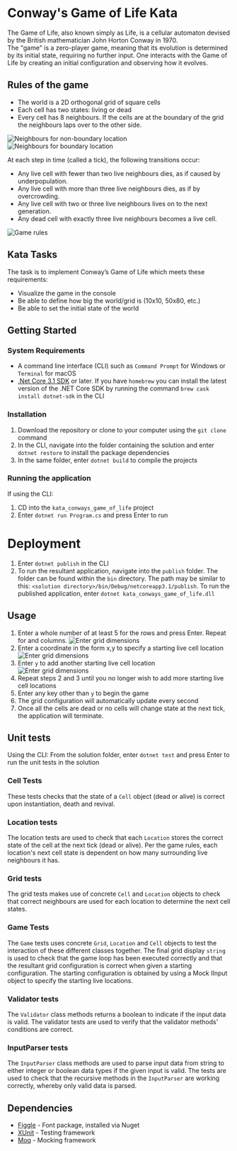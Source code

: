 # Conway's Game of Life Kata  

The Game of Life, also known simply as Life, is a cellular automaton devised by the British mathematician John Horton Conway in 1970.  
The "game" is a zero-player game, meaning that its evolution is determined by its initial state, requiring no further input. One interacts with the Game of Life by creating an initial configuration and observing how it evolves.

## Rules of the game  
* The world is a 2D orthogonal grid of square cells
* Each cell has two states: living or dead
* Every cell has 8 neighbours. If the cells are at the boundary of the grid the neighbours laps over to the other side.

![Neighbours for non-boundary location](images/cell-neighbours-1.png)  ![Neighbours for boundary location](images/cell-neighbours-boundary.png)

At each step in time (called a tick), the following transitions occur:  
* Any live cell with fewer than two live neighbours dies, as if caused by underpopulation.
* Any live cell with more than three live neighbours dies, as if by overcrowding.
* Any live cell with two or three live neighbours lives on to the next generation.
* Any dead cell with exactly three live neighbours becomes a live cell.  

![Game rules](images/rules.png)  

## Kata Tasks

The task is to implement Conway’s Game of Life which meets these requirements:  
* Visualize the game in the console
* Be able to define how big the world/grid is (10x10, 50x80, etc.)
* Be able to set the initial state of the world

## Getting Started

### System Requirements

* A command line interface (CLI) such as ```Command Prompt``` for Windows or ```Terminal``` for macOS
* [.Net Core 3.1 SDK](https://dotnet.microsoft.com/download) or later.
If you have ```homebrew``` you can install the latest version of the .NET Core SDK by running the command ```brew cask install dotnet-sdk``` in the CLI

### Installation

1. Download the repository or clone to your computer using the ```git clone``` command
2. In the CLI, navigate into the folder containing the solution and enter ```dotnet restore``` to install the package dependencies
3. In the same folder, enter ```dotnet build``` to compile the projects

### Running the application
If using the CLI:
1. CD into the ```kata_conways_game_of_life``` project
2. Enter ```dotnet run Program.cs``` and press Enter to run

# Deployment

1. Enter ```dotnet publish``` in the CLI
2. To run the resultant application, navigate into the ```publish``` folder. The folder can be found within the ```bin``` directory. The path may be similar to this: ```<solution directory>/bin/Debug/netcoreapp3.1/publish```.
To run the published application, enter ```dotnet kata_conways_game_of_life.dll```

## Usage
1. Enter a whole number of at least 5 for the rows and press Enter. Repeat for and columns.
![Enter grid dimensions](images/app1.png)  
2. Enter a coordinate in the form x,y to specify a starting live cell location
![Enter grid dimensions](images/app2.png)  
3. Enter ```y``` to add another starting live cell location  
![Enter grid dimensions](images/app3.png)  
4. Repeat steps 2 and 3 until you no longer wish to add more starting live cell locations
5. Enter any key other than ```y``` to begin the game
6. The grid configuration will automatically update every second
7. Once all the cells are dead or no cells will change state at the next tick, the application will terminate.

## Unit tests

Using the CLI:
From the solution folder, enter ```dotnet test``` and press Enter to run the unit tests in the solution

### Cell Tests  
These tests checks that the state of a ```Cell``` object (dead or alive) is correct upon instantiation, death and revival.

### Location tests  
The location tests are used to check that each ```Location``` stores the correct state of the cell at the next tick (dead or alive). Per the game rules, each location's next cell state is dependent on how many surrounding live neighbours it has.

### Grid tests
The grid tests makes use of concrete ```Cell``` and ```Location``` objects to check that correct neighbours are used for each location to determine the next cell states.

### Game Tests  
The ```Game``` tests uses concrete ```Grid```, ```Location``` and ```Cell``` objects to test the interaction of these different classes together. The final grid display ```string``` is used to check that the game loop has been executed correctly and that the resultant grid configuration is correct when given a starting configuration. The starting configuration is obtained by using a Mock IInput object to specify the starting live locations. 

### Validator tests  
The ```Validator``` class methods returns a boolean to indicate if the input data is valid. The validator tests are used to verify that the validator methods' conditions are correct.  

### InputParser tests  
The ```InputParser``` class methods are used to parse input data from string to either integer or boolean data types if the given input is valid. The tests are used to check that the recursive methods in the ```InputParser``` are working correctly, whereby only valid data is parsed.


## Dependencies

* [Figgle](https://www.nuget.org/packages/Figgle/) - Font package, installed via Nuget 
* [XUnit](https://xunit.net/) - Testing framework
* [Moq](https://github.com/Moq/moq4/wiki/Quickstart) - Mocking framework
